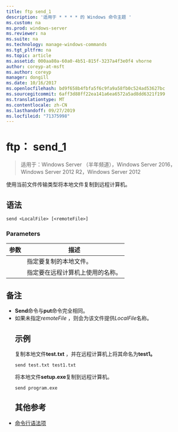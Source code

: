 ```yaml
---
title: ftp send_1
description: '适用于 * * * * 的 Windows 命令主题 '
ms.custom: na
ms.prod: windows-server
ms.reviewer: na
ms.suite: na
ms.technology: manage-windows-commands
ms.tgt_pltfrm: na
ms.topic: article
ms.assetid: 000aa80a-60a0-4b51-815f-3237a4f3e0f4 vhorne
author: coreyp-at-msft
ms.author: coreyp
manager: dongill
ms.date: 10/16/2017
ms.openlocfilehash: bd9f658b4fbfa5f6c9fa9a58fb0c524ad53627bc
ms.sourcegitcommit: 6aff3d88ff22ea141a6ea6572a5ad8dd6321f199
ms.translationtype: MT
ms.contentlocale: zh-CN
ms.lasthandoff: 09/27/2019
ms.locfileid: "71375998"
---
```

# <a name="ftp-send_1"></a>ftp： send_1

>适用于：Windows Server （半年频道），Windows Server 2016，Windows Server 2012 R2，Windows Server 2012

使用当前文件传输类型将本地文件复制到远程计算机。   
## <a name="syntax"></a>语法  
```  
send <LocalFile> [<remoteFile>]  
```  
### <a name="parameters"></a>Parameters  

|  参数   |                    描述                    |
|--------------|---------------------------------------------------|
| <LocalFile>  |         指定要复制的本地文件。         |
| <remoteFile> | 指定要在远程计算机上使用的名称。 |

## <a name="remarks"></a>备注  
- **Send**命令与**put**命令完全相同。  
- 如果未指定*remoteFile* ，则会为该文件提供*LocalFile*名称。  
  ## <a name="BKMK_Examples"></a>示例  
  复制本地文件**test.txt** ，并在远程计算机上将其命名为**test1。**  
  ```  
  send test.txt test1.txt  
  ```  
  将本地文件**setup.exe**复制到远程计算机。  
  ```  
  send program.exe  
  ```  
  ## <a name="additional-references"></a>其他参考  
- [命令行语法项](command-line-syntax-key.md)  
